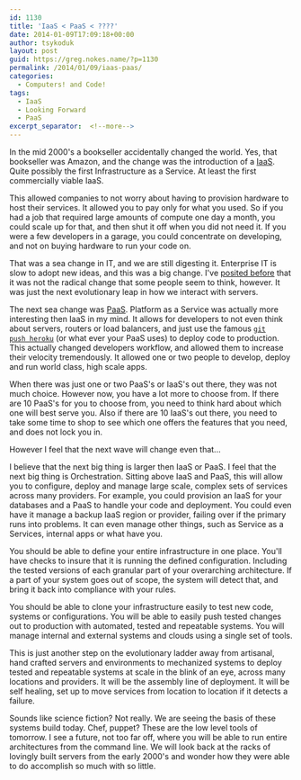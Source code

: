 ```yaml
---
id: 1130
title: 'IaaS < PaaS < ????'
date: 2014-01-09T17:09:18+00:00
author: tsykoduk
layout: post
guid: https://greg.nokes.name/?p=1130
permalink: /2014/01/09/iaas-paas/
categories:
  - Computers! and Code!
tags:
  - IaaS
  - Looking Forward
  - PaaS
excerpt_separator:  <!--more-->
---
```

In the mid 2000's a bookseller accidentally changed the world. Yes, that bookseller was Amazon, and the change was the introduction of a <a href="http://en.wikipedia.org/wiki/Infrastructure_as_a_service#Infrastructure_as_a_service_.28IaaS.29">IaaS</a>. Quite possibly the first Infrastructure as a Service. At least the first commercially viable IaaS.

<!--more-->

This allowed companies to not worry about having to provision hardware to host their services. It allowed you to pay only for what you used. So if you had a job that required large amounts of compute one day a month, you could scale up for that, and then shut it off when you did not need it. If you were a few developers in a garage, you could concentrate on developing, and not on buying hardware to run your code on.

That was a sea change in IT, and we are still digesting it. Enterprise IT is slow to adopt new ideas, and this was a big change. I've <a href="https://greg.nokes.name/2010/02/19/with-clouds-come-a-chance-of-rain/">posited before</a> that it was not the radical change that some people seem to think, however. It was just the next evolutionary leap in how we interact with servers.

The next sea change was <a href="http://en.wikipedia.org/wiki/Platform_as_a_service">PaaS</a>. Platform as a Service was actually more interesting then IaaS in my mind. It allows for developers to not even think about servers, routers or load balancers, and just use the famous <a href="https://devcenter.heroku.com/articles/git#deploying-code"><code>git push heroku</code></a> (or what ever your PaaS uses) to deploy code to production. This actually changed developers workflow, and allowed them to increase their velocity tremendously. It allowed one or two people to develop, deploy and run world class, high scale apps.

When there was just one or two PaaS's or IaaS's out there, they was not much choice. However now, you have a lot more to choose from. If there are 10 PaaS's for you to choose from, you need to think hard about which one will best serve you. Also if there are 10 IaaS's out there, you need to take some time to shop to see which one offers the features that you need, and does not lock you in.

However I feel that the next wave will change even that...

I believe that the next big thing is larger then IaaS or PaaS. I feel that the next big thing is Orchestration. Sitting above IaaS and PaaS, this will allow you to configure, deploy and manage large scale, complex sets of services across many providers. For example, you could provision an IaaS for your databases and a PaaS to handle your code and deployment. You could even have it manage a backup IaaS region or provider, failing over if the primary runs into problems. It can even manage other things, such as Service as a Services, internal apps or what have you.

You should be able to define your entire infrastructure in one place. You'll have checks to insure that it is running the defined configuration. Including the tested versions of each granular part of your overarching architecture. If a part of your system goes out of scope, the system will detect that, and bring it back into compliance with your rules.

You should be able to clone your infrastructure easily to test new code, systems or configurations. You will be able to easily push tested changes out to production with automated, tested and repeatable systems. You will manage internal and external systems and clouds using a single set of tools.

This is just another step on the evolutionary ladder away from artisanal, hand crafted servers and environments to mechanized systems to deploy tested and repeatable systems at scale in the blink of an eye, across many locations and providers. It will be the assembly line of deployment. It will be self healing, set up to move services from location to location if it detects a failure.

Sounds like science fiction? Not really. We are seeing the basis of these systems build today. Chef, puppet? These are the low level tools of tomorrow. I see a future, not too far off, where you will be able to run entire architectures from the command line. We will look back at the racks of lovingly built servers from the early 2000's and wonder how they were able to do accomplish so much with so little.